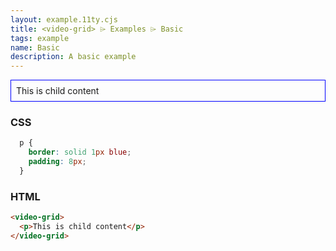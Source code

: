 ```yaml
---
layout: example.11ty.cjs
title: <video-grid> ⌲ Examples ⌲ Basic
tags: example
name: Basic
description: A basic example
---
```


<style>
  video-grid p {
    border: solid 1px blue;
    padding: 8px;
  }
</style>
<video-grid>
  <p>This is child content</p>
</video-grid>

<h3>CSS</h3>

```css
  p {
    border: solid 1px blue;
    padding: 8px;
  }
```

<h3>HTML</h3>

```html
<video-grid>
  <p>This is child content</p>
</video-grid>
```

